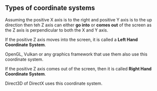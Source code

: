 ## Types of coordinate systems
Assuming the positive X axis is to the right and positive Y axis is to the up
direction then teh Z axis can either **go into** or **comes out** of the screen
as the Z axis is perpendicular to both the X and Y axis.

If the positive Z axis moves into the screen, it is called a **Left Hand
Coordinate System**.

OpenGL, Vulkan or any graphics framework that use them also use this coordinate
system.

If the positive Z axis comes out of the screen, then it is called **Right Hand
Coordinate System**.

Direct3D of DirectX uses this coordinate system.
